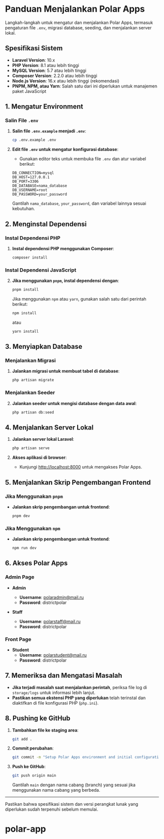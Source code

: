 # Panduan Menjalankan Polar Apps

Langkah-langkah untuk mengatur dan menjalankan Polar Apps, termasuk pengaturan file `.env`, migrasi database, seeding, dan menjalankan server lokal.

## Spesifikasi Sistem

- **Laravel Version**: 10.x
- **PHP Version**: 8.1 atau lebih tinggi
- **MySQL Version**: 5.7 atau lebih tinggi
- **Composer Version**: 2.2.0 atau lebih tinggi
- **Node.js Version**: 16.x atau lebih tinggi (rekomendasi)
- **PNPM, NPM, atau Yarn**: Salah satu dari ini diperlukan untuk manajemen paket JavaScript

## 1. Mengatur Environment

### Salin File `.env`

1. **Salin file `.env.example` menjadi `.env`**:
    ```bash
    cp .env.example .env
    ```

2. **Edit file `.env` untuk mengatur konfigurasi database**:
    - Gunakan editor teks untuk membuka file `.env` dan atur variabel berikut:
    ```dotenv
    DB_CONNECTION=mysql
    DB_HOST=127.0.0.1
    DB_PORT=3306
    DB_DATABASE=nama_database
    DB_USERNAME=root
    DB_PASSWORD=your_password
    ```

    Gantilah `nama_database`, `your_password`, dan variabel lainnya sesuai kebutuhan.

## 2. Menginstal Dependensi

### Instal Dependensi PHP

1. **Instal dependensi PHP menggunakan Composer**:
    ```bash
    composer install
    ```

### Instal Dependensi JavaScript

2. **Jika menggunakan `pnpm`, instal dependensi dengan**:
    ```bash
    pnpm install
    ```

    Jika menggunakan `npm` atau `yarn`, gunakan salah satu dari perintah berikut:
    ```bash
    npm install
    ```
    atau
    ```bash
    yarn install
    ```

## 3. Menyiapkan Database

### Menjalankan Migrasi

1. **Jalankan migrasi untuk membuat tabel di database**:
    ```bash
    php artisan migrate
    ```

### Menjalankan Seeder

2. **Jalankan seeder untuk mengisi database dengan data awal**:
    ```bash
    php artisan db:seed
    ```

## 4. Menjalankan Server Lokal

1. **Jalankan server lokal Laravel**:
    ```bash
    php artisan serve
    ```

2. **Akses aplikasi di browser**:
    - Kunjungi [http://localhost:8000](http://localhost:8000) untuk mengakses Polar Apps.

## 5. Menjalankan Skrip Pengembangan Frontend

### Jika Menggunakan `pnpm`

- **Jalankan skrip pengembangan untuk frontend**:
    ```bash
    pnpm dev
    ```

### Jika Menggunakan `npm`

- **Jalankan skrip pengembangan untuk frontend**:
    ```bash
    npm run dev
    ```

## 6. Akses Polar Apps

### Admin Page

- **Admin**
   - **Username**: polaradmin@mail.ru
   - **Password**: districtpolar

- **Staff**
   - **Username**: polarstaff@mail.ru
   - **Password**: districtpolar

### Front Page

- **Student**
   - **Username**: polarstudent@mail.ru
   - **Password**: districtpolar

## 7. Memeriksa dan Mengatasi Masalah

- **Jika terjadi masalah saat menjalankan perintah**, periksa file log di `storage/logs` untuk informasi lebih lanjut.
- **Pastikan semua ekstensi PHP yang diperlukan** telah terinstal dan diaktifkan di file konfigurasi PHP (`php.ini`).

## 8. Pushing ke GitHub

1. **Tambahkan file ke staging area**:
    ```bash
    git add .
    ```

2. **Commit perubahan**:
    ```bash
    git commit -m "Setup Polar Apps environment and initial configuration"
    ```

3. **Push ke GitHub**:
    ```bash
    git push origin main
    ```

   Gantilah `main` dengan nama cabang (branch) yang sesuai jika menggunakan nama cabang yang berbeda.

---

Pastikan bahwa spesifikasi sistem dan versi perangkat lunak yang diperlukan sudah terpenuhi sebelum memulai.
# polar-app
